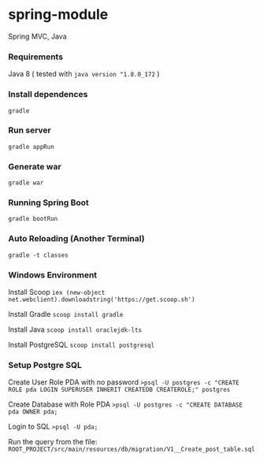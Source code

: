 # spring-module
Spring MVC, Java

### Requirements
Java 8 ( tested with `java version "1.8.0_172` )

### Install dependences 
`gradle`

### Run server
`gradle appRun`

### Generate war
`gradle war`

### Running Spring Boot
`gradle bootRun`

### Auto Reloading (Another Terminal)
`gradle -t classes`

### Windows Environment
Install Scoop
`iex (new-object net.webclient).downloadstring('https://get.scoop.sh')`

Install Gradle
`scoop install gradle`

Install Java
`scoop install oraclejdk-lts`

Install PostgreSQL
`scoop install postgresql`


### Setup Postgre SQL

Create User Role PDA with no password
`>psql -U postgres -c "CREATE ROLE pda LOGIN SUPERUSER INHERIT CREATEDB CREATEROLE;" postgres`

Create Database with Role PDA 
`>psql -U postgres -c "CREATE DATABASE pda OWNER pda;`

Login to SQL 
`>psql -U pda;`

Run the query from the file: 
`ROOT_PROJECT/src/main/resources/db/migration/V1__Create_post_table.sql`